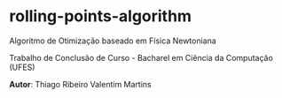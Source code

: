 # rolling-points-algorithm
Algoritmo de Otimização baseado em Física Newtoniana

Trabalho de Conclusão de Curso - Bacharel em Ciência da Computação (UFES)

**Autor**: Thiago Ribeiro Valentim Martins
